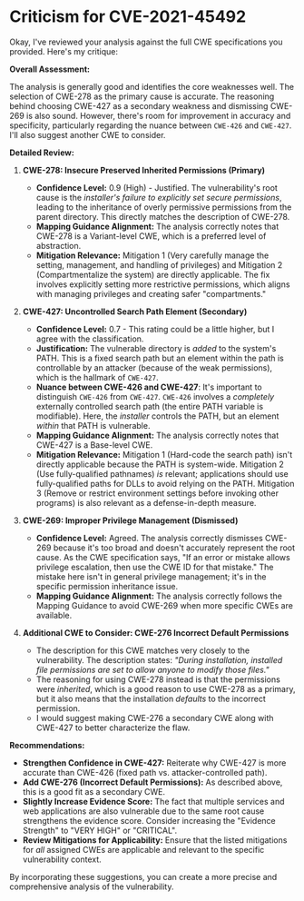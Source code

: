 # Criticism for CVE-2021-45492

Okay, I've reviewed your analysis against the full CWE specifications you provided. Here's my critique:

**Overall Assessment:**

The analysis is generally good and identifies the core weaknesses well. The selection of CWE-278 as the primary cause is accurate. The reasoning behind choosing CWE-427 as a secondary weakness and dismissing CWE-269 is also sound. However, there's room for improvement in accuracy and specificity, particularly regarding the nuance between `CWE-426` and `CWE-427`. I'll also suggest another CWE to consider.

**Detailed Review:**

1.  **CWE-278: Insecure Preserved Inherited Permissions (Primary)**

    *   **Confidence Level:** 0.9 (High) - Justified.  The vulnerability's root cause is the *installer's failure to explicitly set secure permissions*, leading to the inheritance of overly permissive permissions from the parent directory. This directly matches the description of CWE-278.
    *   **Mapping Guidance Alignment:** The analysis correctly notes that CWE-278 is a Variant-level CWE, which is a preferred level of abstraction.
    *   **Mitigation Relevance:**  Mitigation 1 (Very carefully manage the setting, management, and handling of privileges) and Mitigation 2 (Compartmentalize the system) are directly applicable. The fix involves explicitly setting more restrictive permissions, which aligns with managing privileges and creating safer "compartments."

2.  **CWE-427: Uncontrolled Search Path Element (Secondary)**

    *   **Confidence Level:** 0.7 - This rating could be a little higher, but I agree with the classification.
    *   **Justification:** The vulnerable directory is *added* to the system's PATH. This is a fixed search path but an element within the path is controllable by an attacker (because of the weak permissions), which is the hallmark of `CWE-427`.
    * **Nuance between CWE-426 and CWE-427**: It's important to distinguish `CWE-426` from `CWE-427`. `CWE-426` involves a *completely* externally controlled search path (the entire PATH variable is modifiable).  Here, the *installer* controls the PATH, but an element *within* that PATH is vulnerable.
    *   **Mapping Guidance Alignment:** The analysis correctly notes that CWE-427 is a Base-level CWE.
    *   **Mitigation Relevance:** Mitigation 1 (Hard-code the search path) isn't directly applicable because the PATH is system-wide. Mitigation 2 (Use fully-qualified pathnames) *is* relevant; applications should use fully-qualified paths for DLLs to avoid relying on the PATH. Mitigation 3 (Remove or restrict environment settings before invoking other programs) is also relevant as a defense-in-depth measure.

3.  **CWE-269: Improper Privilege Management (Dismissed)**

    *   **Confidence Level:** Agreed.  The analysis correctly dismisses CWE-269 because it's too broad and doesn't accurately represent the root cause. As the CWE specification says, "If an error or mistake allows privilege escalation, then use the CWE ID for that mistake." The mistake here isn't in general privilege management; it's in the specific permission inheritance issue.
    *   **Mapping Guidance Alignment:**  The analysis correctly follows the Mapping Guidance to avoid CWE-269 when more specific CWEs are available.

4. **Additional CWE to Consider: CWE-276 Incorrect Default Permissions**

    *   The description for this CWE matches very closely to the vulnerability. The description states: *"During installation, installed file permissions are set to allow anyone to modify those files."*
    *   The reasoning for using CWE-278 instead is that the permissions were *inherited*, which is a good reason to use CWE-278 as a primary, but it also means that the installation *defaults* to the incorrect permission.
    *   I would suggest making CWE-276 a secondary CWE along with CWE-427 to better characterize the flaw.

**Recommendations:**

*   **Strengthen Confidence in CWE-427:** Reiterate why CWE-427 is more accurate than CWE-426 (fixed path vs. attacker-controlled path).
*   **Add CWE-276 (Incorrect Default Permissions):** As described above, this is a good fit as a secondary CWE.
*   **Slightly Increase Evidence Score:** The fact that multiple services and web applications are also vulnerable due to the same root cause strengthens the evidence score. Consider increasing the "Evidence Strength" to "VERY HIGH" or "CRITICAL".
*   **Review Mitigations for Applicability:** Ensure that the listed mitigations for *all* assigned CWEs are applicable and relevant to the specific vulnerability context.

By incorporating these suggestions, you can create a more precise and comprehensive analysis of the vulnerability.